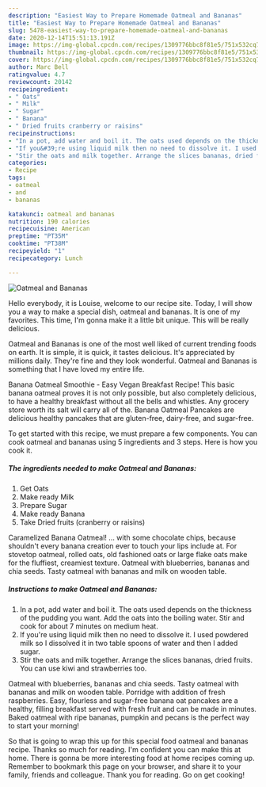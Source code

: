 ```yaml
---
description: "Easiest Way to Prepare Homemade Oatmeal and Bananas"
title: "Easiest Way to Prepare Homemade Oatmeal and Bananas"
slug: 5478-easiest-way-to-prepare-homemade-oatmeal-and-bananas
date: 2020-12-14T15:51:13.191Z
image: https://img-global.cpcdn.com/recipes/1309776bbc8f81e5/751x532cq70/oatmeal-and-bananas-recipe-main-photo.jpg
thumbnail: https://img-global.cpcdn.com/recipes/1309776bbc8f81e5/751x532cq70/oatmeal-and-bananas-recipe-main-photo.jpg
cover: https://img-global.cpcdn.com/recipes/1309776bbc8f81e5/751x532cq70/oatmeal-and-bananas-recipe-main-photo.jpg
author: Marc Bell
ratingvalue: 4.7
reviewcount: 20142
recipeingredient:
- " Oats"
- " Milk"
- " Sugar"
- " Banana"
- " Dried fruits cranberry or raisins"
recipeinstructions:
- "In a pot, add water and boil it. The oats used depends on the thickness of the pudding you want. Add the oats into the boiling water. Stir and cook for about 7 minutes on medium heat."
- "If you&#39;re using liquid milk then no need to dissolve it. I used powdered milk so I dissolved it in two table spoons of water and then I added sugar."
- "Stir the oats and milk together. Arrange the slices bananas, dried fruits. You can use kiwi and strawberries too."
categories:
- Recipe
tags:
- oatmeal
- and
- bananas

katakunci: oatmeal and bananas 
nutrition: 190 calories
recipecuisine: American
preptime: "PT35M"
cooktime: "PT38M"
recipeyield: "1"
recipecategory: Lunch

---
```



![Oatmeal and Bananas](https://img-global.cpcdn.com/recipes/1309776bbc8f81e5/751x532cq70/oatmeal-and-bananas-recipe-main-photo.jpg)

Hello everybody, it is Louise, welcome to our recipe site. Today, I will show you a way to make a special dish, oatmeal and bananas. It is one of my favorites. This time, I'm gonna make it a little bit unique. This will be really delicious.

Oatmeal and Bananas is one of the most well liked of current trending foods on earth. It is simple, it is quick, it tastes delicious. It's appreciated by millions daily. They're fine and they look wonderful. Oatmeal and Bananas is something that I have loved my entire life.

Banana Oatmeal Smoothie - Easy Vegan Breakfast Recipe! This basic banana oatmeal proves it is not only possible, but also completely delicious, to have a healthy breakfast without all the bells and whistles. Any grocery store worth its salt will carry all of the. Banana Oatmeal Pancakes are delicious healthy pancakes that are gluten-free, dairy-free, and sugar-free.


To get started with this recipe, we must prepare a few components. You can cook oatmeal and bananas using 5 ingredients and 3 steps. Here is how you cook it.

<!--inarticleads1-->

##### The ingredients needed to make Oatmeal and Bananas:

1. Get  Oats
1. Make ready  Milk
1. Prepare  Sugar
1. Make ready  Banana
1. Take  Dried fruits (cranberry or raisins)


Caramelized Banana Oatmeal! … with some chocolate chips, because shouldn&#39;t every banana creation ever to touch your lips include at. For stovetop oatmeal, rolled oats, old fashioned oats or large flake oats make for the fluffiest, creamiest texture. Oatmeal with blueberries, bananas and chia seeds. Tasty oatmeal with bananas and milk on wooden table. 

<!--inarticleads2-->

##### Instructions to make Oatmeal and Bananas:

1. In a pot, add water and boil it. The oats used depends on the thickness of the pudding you want. Add the oats into the boiling water. Stir and cook for about 7 minutes on medium heat.
1. If you&#39;re using liquid milk then no need to dissolve it. I used powdered milk so I dissolved it in two table spoons of water and then I added sugar.
1. Stir the oats and milk together. Arrange the slices bananas, dried fruits. You can use kiwi and strawberries too.


Oatmeal with blueberries, bananas and chia seeds. Tasty oatmeal with bananas and milk on wooden table. Porridge with addition of fresh raspberries. Easy, flourless and sugar-free banana oat pancakes are a healthy, filling breakfast served with fresh fruit and can be made in minutes. Baked oatmeal with ripe bananas, pumpkin and pecans is the perfect way to start your morning! 

So that is going to wrap this up for this special food oatmeal and bananas recipe. Thanks so much for reading. I'm confident you can make this at home. There is gonna be more interesting food at home recipes coming up. Remember to bookmark this page on your browser, and share it to your family, friends and colleague. Thank you for reading. Go on get cooking!

